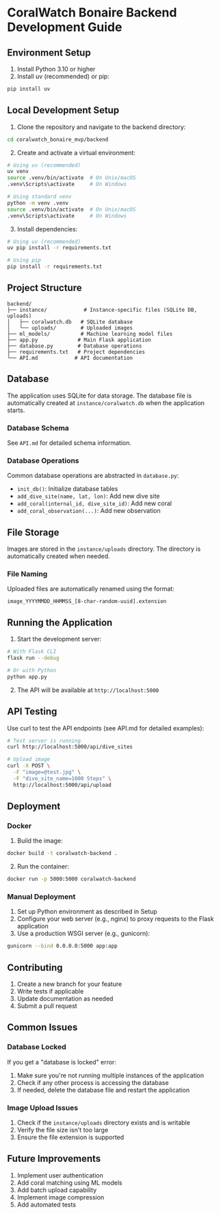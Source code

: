 # CoralWatch Bonaire Backend Development Guide

## Environment Setup

1. Install Python 3.10 or higher
2. Install uv (recommended) or pip:
```bash
pip install uv
```

## Local Development Setup

1. Clone the repository and navigate to the backend directory:
```bash
cd coralwatch_bonaire_mvp/backend
```

2. Create and activate a virtual environment:
```bash
# Using uv (recommended)
uv venv
source .venv/bin/activate  # On Unix/macOS
.venv\Scripts\activate     # On Windows

# Using standard venv
python -m venv .venv
source .venv/bin/activate  # On Unix/macOS
.venv\Scripts\activate     # On Windows
```

3. Install dependencies:
```bash
# Using uv (recommended)
uv pip install -r requirements.txt

# Using pip
pip install -r requirements.txt
```

## Project Structure

```
backend/
├── instance/            # Instance-specific files (SQLite DB, uploads)
│   ├── coralwatch.db   # SQLite database
│   └── uploads/        # Uploaded images
├── ml_models/          # Machine learning model files
├── app.py             # Main Flask application
├── database.py        # Database operations
├── requirements.txt   # Project dependencies
└── API.md            # API documentation
```

## Database

The application uses SQLite for data storage. The database file is automatically created at `instance/coralwatch.db` when the application starts.

### Database Schema

See `API.md` for detailed schema information.

### Database Operations

Common database operations are abstracted in `database.py`:
- `init_db()`: Initialize database tables
- `add_dive_site(name, lat, lon)`: Add new dive site
- `add_coral(internal_id, dive_site_id)`: Add new coral
- `add_coral_observation(...)`: Add new observation

## File Storage

Images are stored in the `instance/uploads` directory. The directory is automatically created when needed.

### File Naming

Uploaded files are automatically renamed using the format:
```
image_YYYYMMDD_HHMMSS_[8-char-random-uuid].extension
```

## Running the Application

1. Start the development server:
```bash
# With Flask CLI
flask run --debug

# Or with Python
python app.py
```

2. The API will be available at `http://localhost:5000`

## API Testing

Use curl to test the API endpoints (see API.md for detailed examples):

```bash
# Test server is running
curl http://localhost:5000/api/dive_sites

# Upload image
curl -X POST \
  -F "image=@test.jpg" \
  -F "dive_site_name=1000 Steps" \
  http://localhost:5000/api/upload
```

## Deployment

### Docker

1. Build the image:
```bash
docker build -t coralwatch-backend .
```

2. Run the container:
```bash
docker run -p 5000:5000 coralwatch-backend
```

### Manual Deployment

1. Set up Python environment as described in Setup
2. Configure your web server (e.g., nginx) to proxy requests to the Flask application
3. Use a production WSGI server (e.g., gunicorn):
```bash
gunicorn --bind 0.0.0.0:5000 app:app
```

## Contributing

1. Create a new branch for your feature
2. Write tests if applicable
3. Update documentation as needed
4. Submit a pull request

## Common Issues

### Database Locked

If you get a "database is locked" error:
1. Make sure you're not running multiple instances of the application
2. Check if any other process is accessing the database
3. If needed, delete the database file and restart the application

### Image Upload Issues

1. Check if the `instance/uploads` directory exists and is writable
2. Verify the file size isn't too large
3. Ensure the file extension is supported

## Future Improvements

1. Implement user authentication
2. Add coral matching using ML models
3. Add batch upload capability
4. Implement image compression
5. Add automated tests